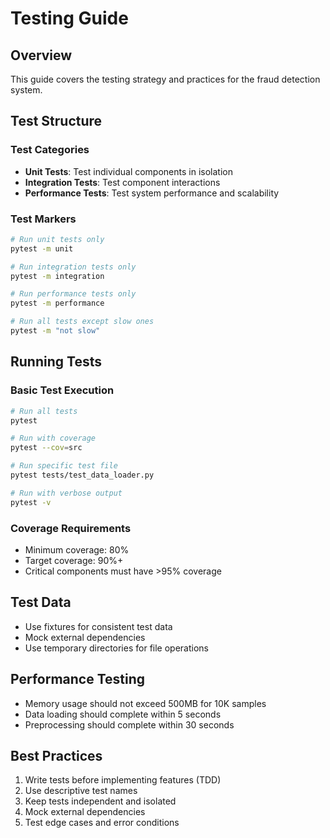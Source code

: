 # Testing Guide

## Overview
This guide covers the testing strategy and practices for the fraud detection system.

## Test Structure

### Test Categories
- **Unit Tests**: Test individual components in isolation
- **Integration Tests**: Test component interactions
- **Performance Tests**: Test system performance and scalability

### Test Markers
```bash
# Run unit tests only
pytest -m unit

# Run integration tests only
pytest -m integration

# Run performance tests only
pytest -m performance

# Run all tests except slow ones
pytest -m "not slow"
```

## Running Tests

### Basic Test Execution
```bash
# Run all tests
pytest

# Run with coverage
pytest --cov=src

# Run specific test file
pytest tests/test_data_loader.py

# Run with verbose output
pytest -v
```

### Coverage Requirements
- Minimum coverage: 80%
- Target coverage: 90%+
- Critical components must have >95% coverage

## Test Data
- Use fixtures for consistent test data
- Mock external dependencies
- Use temporary directories for file operations

## Performance Testing
- Memory usage should not exceed 500MB for 10K samples
- Data loading should complete within 5 seconds
- Preprocessing should complete within 30 seconds

## Best Practices
1. Write tests before implementing features (TDD)
2. Use descriptive test names
3. Keep tests independent and isolated
4. Mock external dependencies
5. Test edge cases and error conditions
